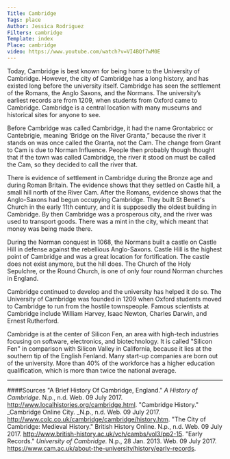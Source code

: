 ```yaml
---
Title: Cambridge
Tags: place
Author: Jessica Rodriguez
Filters: cambridge
Template: index
Place: cambridge
video: https://www.youtube.com/watch?v=VI4BQf7wM0E
---
```

﻿Today, Cambridge is best known for being home to the University of Cambridge. However, the city of Cambridge has a long history, and has existed long before the university itself. Cambridge has seen the settlement of the Romans, the Anglo Saxons, and the Normans. The university’s earliest records are from 1209, when students from Oxford came to Cambridge. Cambridge is a central location with many museums and historical sites for anyone to see.

Before Cambridge was called Cambridge, it had the name Grontabricc or Cantebrigie, meaning ‘Bridge on the River Granta,” because the river it stands on was once called the Granta, not the Cam. The change from Grant to Cam is due to Norman Influence. People then probably though thought that if the town was called Cambridge, the river it stood on must be called the Cam, so they decided to call the river that.

There is evidence of settlement in Cambridge during the Bronze age and during Roman Britain. The evidence shows that they settled on Castle hill, a small hill north of the River Cam. After the Romans, evidence shows that the Anglo-Saxons had begun occupying Cambridge. They built St Benet's Church in the early 11th century, and it is supposedly the oldest building in Cambridge.  By then Cambridge was a prosperous city, and the river was used to transport goods. There was a mint in the city, which meant that money was being made there. 

During the Norman conquest in 1068, the Normans built a castle on Castle Hill in defense against the rebellious Anglo-Saxons. Castle Hill is the highest point of Cambridge and was a great location for fortification. The castle does not exist anymore, but the hill does. The Church of the Holy Sepulchre, or the Round Church, is one of only four round Norman churches in England.

Cambridge continued to develop and the university has helped it do so.  The University of Cambridge was founded in 1209 when Oxford students moved to Cambridge to run from the hostile townspeople. Famous scientists at Cambridge include William Harvey, Isaac Newton, Charles Darwin, and  Ernest Rutherford.

Cambridge is at the center of Silicon Fen, an area with high-tech industries focusing on  software, electronics, and biotechnology. It is called "Silicon Fen" in comparison with Silicon Valley in California, because it lies at the southern tip of the English Fenland. Many start-up companies are born out of the university. More than 40% of the workforce has a higher education qualification, which is more than twice the national average. 

***

####Sources
"A Brief History Of Cambridge, England." _A History of Cambridge_. N.p., n.d. Web. 09 July 2017. <http://www.localhistories.org/cambridge.html>.
"Cambridge History." _Cambridge Online City. _N.p., n.d. Web. 09 July 2017. <http://www.colc.co.uk/cambridge/cambridge/history.htm>.
"The City of Cambridge: Medieval History." British History Online. N.p., n.d. Web. 09 July 2017. <http://www.british-history.ac.uk/vch/cambs/vol3/pp2-15>.
"Early Records." _University of Cambridge._ N.p., 28 Jan. 2013. Web. 09 July 2017. <https://www.cam.ac.uk/about-the-university/history/early-records>.